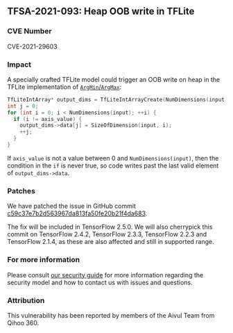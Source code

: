 ## TFSA-2021-093: Heap OOB write in TFLite

### CVE Number
CVE-2021-29603

### Impact
A specially crafted TFLite model could trigger an OOB write on heap in the
TFLite implementation of
[`ArgMin`/`ArgMax`](https://github.com/tensorflow/tensorflow/blob/102b211d892f3abc14f845a72047809b39cc65ab/tensorflow/lite/kernels/arg_min_max.cc#L52-L59):

```cc
TfLiteIntArray* output_dims = TfLiteIntArrayCreate(NumDimensions(input) - 1);
int j = 0;
for (int i = 0; i < NumDimensions(input); ++i) {
  if (i != axis_value) {
    output_dims->data[j] = SizeOfDimension(input, i);
    ++j;
  }
}
```

If `axis_value` is not a value between 0 and `NumDimensions(input)`, then the
condition in the `if` is never true, so code writes past the last valid element
of `output_dims->data`.

### Patches
We have patched the issue in GitHub commit
[c59c37e7b2d563967da813fa50fe20b21f4da683](https://github.com/tensorflow/tensorflow/commit/c59c37e7b2d563967da813fa50fe20b21f4da683).

The fix will be included in TensorFlow 2.5.0. We will also cherrypick this
commit on TensorFlow 2.4.2, TensorFlow 2.3.3, TensorFlow 2.2.3 and TensorFlow
2.1.4, as these are also affected and still in supported range.

### For more information
Please consult [our security
guide](https://github.com/tensorflow/tensorflow/blob/master/SECURITY.md) for
more information regarding the security model and how to contact us with issues
and questions.

### Attribution
This vulnerability has been reported by members of the Aivul Team from Qihoo
360.
